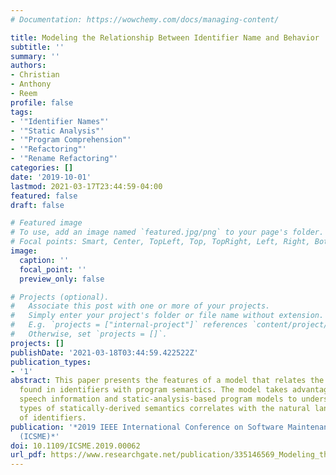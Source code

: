 ```yaml
---
# Documentation: https://wowchemy.com/docs/managing-content/

title: Modeling the Relationship Between Identifier Name and Behavior
subtitle: ''
summary: ''
authors:
- Christian
- Anthony
- Reem
profile: false
tags:
- '"Identifier Names"'
- '"Static Analysis"'
- '"Program Comprehension"'
- '"Refactoring"'
- '"Rename Refactoring"'
categories: []
date: '2019-10-01'
lastmod: 2021-03-17T23:44:59-04:00
featured: false
draft: false

# Featured image
# To use, add an image named `featured.jpg/png` to your page's folder.
# Focal points: Smart, Center, TopLeft, Top, TopRight, Left, Right, BottomLeft, Bottom, BottomRight.
image:
  caption: ''
  focal_point: ''
  preview_only: false

# Projects (optional).
#   Associate this post with one or more of your projects.
#   Simply enter your project's folder or file name without extension.
#   E.g. `projects = ["internal-project"]` references `content/project/deep-learning/index.md`.
#   Otherwise, set `projects = []`.
projects: []
publishDate: '2021-03-18T03:44:59.422522Z'
publication_types:
- '1'
abstract: This paper presents the features of a model that relates the natural language
  found in identifiers with program semantics. The model takes advantage of part of
  speech information and static-analysis-based program models to understand how different
  types of statically-derived semantics correlates with the natural language meaning
  of identifiers.
publication: '*2019 IEEE International Conference on Software Maintenance and Evolution
  (ICSME)*'
doi: 10.1109/ICSME.2019.00062
url_pdf: https://www.researchgate.net/publication/335146569_Modeling_the_Relationship_Between_Identifier_Name_and_Behavior
---
```

